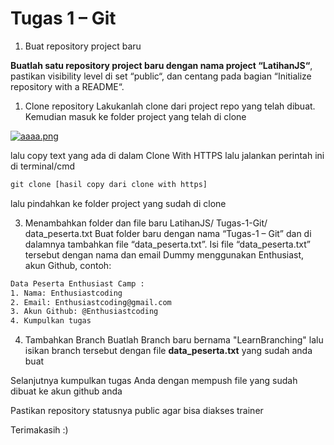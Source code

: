 # __Tugas 1 – Git__

1. Buat repository project baru
   
**Buatlah satu repository project baru dengan nama project “LatihanJS“**, pastikan visibility level di set “public“, dan centang pada bagian “Initialize repository with a README“.


1. Clone repository
Lakukanlah clone dari project repo yang telah dibuat. Kemudian masuk ke folder project yang telah di clone

 [![aaaa.png](https://i.postimg.cc/3wc1zF23/aaaa.png)](https://postimg.cc/t1FFxPrc)

lalu copy text yang ada di dalam Clone With HTTPS lalu jalankan perintah ini di terminal/cmd
```cmd
git clone [hasil copy dari clone with https]
```
lalu pindahkan ke folder project yang sudah di clone

3. Menambahkan folder dan file baru
LatihanJS/
  Tugas-1-Git/
    data_peserta.txt
Buat folder baru dengan nama “Tugas-1 – Git” dan di dalamnya tambahkan file “data_peserta.txt”. Isi file “data_peserta.txt” tersebut dengan nama dan email Dummy menggunakan Enthusiast, akun Github, contoh:

```cmd
Data Peserta Enthusiast Camp :
1. Nama: Enthusiastcoding
2. Email: Enthusiastcoding@gmail.com
3. Akun Github: @Enthusiastcoding
4. Kumpulkan tugas
```

4. Tambahkan Branch
Buatlah Branch baru bernama "LearnBranching" lalu isikan branch tersebut dengan file **data_peserta.txt** yang sudah anda buat


Selanjutnya kumpulkan tugas Anda dengan mempush file yang sudah dibuat ke akun github anda

Pastikan repository statusnya public agar bisa diakses trainer

Terimakasih :)